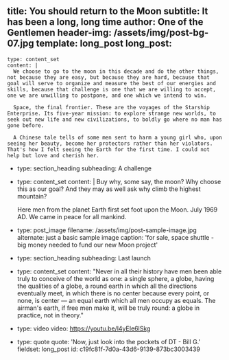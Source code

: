 title: You should return to the Moon
subtitle: It has been a long, long time
author: One of the Gentlemen
header-img: /assets/img/post-bg-07.jpg
template: long_post
long_post:
  - 
    type: content_set
    content: |
      We choose to go to the moon in this decade and do the other things, not because they are easy, but because they are hard, because that goal will serve to organize and measure the best of our energies and skills, because that challenge is one that we are willing to accept, one we are unwilling to postpone, and one which we intend to win.
      
      Space, the final frontier. These are the voyages of the Starship Enterprise. Its five-year mission: to explore strange new worlds, to seek out new life and new civilizations, to boldly go where no man has gone before.
      
      A Chinese tale tells of some men sent to harm a young girl who, upon seeing her beauty, become her protectors rather than her violators. That's how I felt seeing the Earth for the first time. I could not help but love and cherish her.
  - 
    type: section_heading
    subheading: A challenge
  - 
    type: content_set
    content: |
      Buy why, some say, the moon? Why choose this as our goal? And they may as well ask why climb the highest mountain?
      
      Here men from the planet Earth first set foot upon the Moon. July 1969 AD. We came in peace for all mankind.
  - 
    type: post_image
    filename: /assets/img/post-sample-image.jpg
    alternate: just a basic sample image
    caption: 'for sale, space shuttle - big money needed to fund our new Moon project'
  - 
    type: section_heading
    subheading: Last launch
  - 
    type: content_set
    content: "Never in all their history have men been able truly to conceive of the world as one: a single sphere, a globe, having the qualities of a globe, a round earth in which all the directions eventually meet, in which there is no center because every point, or none, is center — an equal earth which all men occupy as equals. The airman's earth, if free men make it, will be truly round: a globe in practice, not in theory."
  - 
    type: video
    video: https://youtu.be/l4yEIe6lSkg
  - 
    type: quote
    quote: 'Now, just look into the pockets of DT - Bill G.'
fieldset: long_post
id: c19fc81f-7d0a-43d6-9139-873bc3003439
